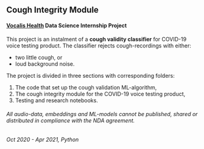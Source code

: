 ## Cough Integrity Module
#### [Vocalis Health](https://vocalishealth.com) Data Science Internship Project
This project is an instalment of a **cough validity classifier** for COVID-19 voice testing product. The classifier rejects cough-recordings with either:
* two little cough, or
* loud background noise.

The project is divided in three sections with corresponding folders:
  1. The code that set up the cough validation ML-algorithm,
  2. The cough integrity module for the COVID-19 voice testing product,
  3. Testing and research notebooks.

###### All audio-data, embeddings and ML-models cannot be published, shared or distributed in compliance with the NDA agreement. 
###### Oct 2020 - Apr 2021, Python
